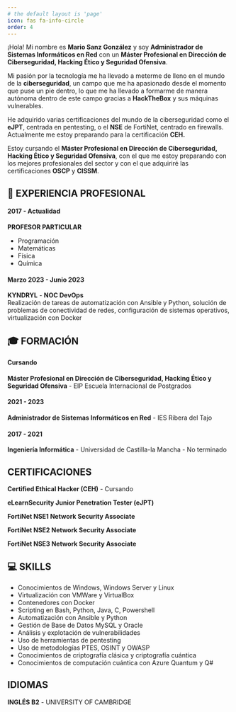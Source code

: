 ```yaml
---
# the default layout is 'page'
icon: fas fa-info-circle
order: 4
---
```


¡Hola! Mi nombre es **Mario Sanz González** y soy **Administrador de Sistemas Informáticos en Red** con un **Máster Profesional en Dirección de Ciberseguridad, Hacking Ético y Seguridad Ofensiva**.

Mi pasión por la tecnología me ha llevado a meterme de lleno en el mundo de la **ciberseguridad**, un campo que me ha apasionado desde el momento que puse un pie dentro, lo que me ha llevado a formarme de manera autónoma dentro de este campo gracias a **HackTheBox** y sus máquinas vulnerables.

He adquirido varias certificaciones del mundo de la ciberseguridad como el **eJPT**, centrada en pentesting, o el **NSE** de FortiNet, centrado en firewalls. Actualmente me estoy preparando para la certificación **CEH.**

Estoy cursando el **Máster Profesional en Dirección de Ciberseguridad, Hacking Ético y Seguridad Ofensiva**, con el que me estoy preparando con los mejores profesionales del sector y con el que adquiriré las certificaciones **OSCP** y **CISSM**.

<h2>
💼 EXPERIENCIA PROFESIONAL

</h2>

#### 2017 - Actualidad

**PROFESOR PARTICULAR**
 
- Programación
- Matemáticas
- Física
- Química


#### Marzo 2023 - Junio 2023
**KYNDRYL** - **NOC DevOps**  
Realización de tareas de automatización con Ansible y Python, solución de problemas de conectividad de redes, configuración de sistemas operativos, virtualización con Docker

<h2>
🎓 FORMACIÓN

</h2>



#### Cursando
**Máster Profesional en Dirección de Ciberseguridad, Hacking Ético y Seguridad Ofensiva** - EIP Escuela Internacional de Postgrados

#### 2021 - 2023
**Administrador de Sistemas Informáticos en Red** - IES Ribera del Tajo

#### 2017 - 2021
**Ingeniería Informática** - Universidad de Castilla-la Mancha - No terminado

<h2>
<i class="fa fa-certificate"></i> CERTIFICACIONES

</h2>

**Certified Ethical Hacker (CEH)** - Cursando

**eLearnSecurity Junior Penetration Tester (eJPT)** 

**FortiNet NSE1 Network Security Associate**

**FortiNet NSE2 Network Security Associate**

**FortiNet NSE3 Network Security Associate**


<h2>
💻 SKILLS

</h2>

- Conocimientos de Windows, Windows Server y Linux
- Virtualización con VMWare y VirtualBox
- Contenedores con Docker
- Scripting en Bash, Python, Java, C, Powershell
- Automatización con Ansible y Python
- Gestión de Base de Datos MySQL y Oracle
- Análisis y explotación de vulnerabilidades
- Uso de herramientas de pentesting
- Uso de metodologías PTES, OSINT y OWASP
- Conocimientos de criptografía clásica y criptografía cuántica
- Conocimientos de computación cuántica con Azure Quantum y Q#

<h2>
<i class="fa fa-earth-america"></i> IDIOMAS

</h2>

**INGLÉS B2** - UNIVERSITY OF CAMBRIDGE
